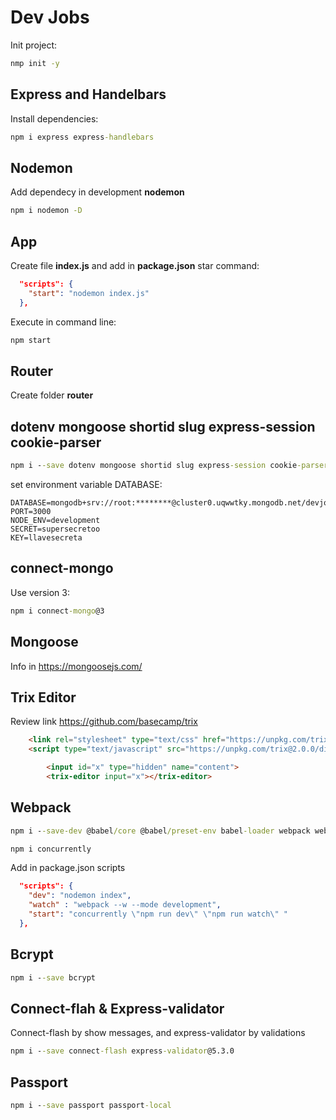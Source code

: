 # Dev Jobs

Init project:

```cmd
nmp init -y
```

## Express  and Handelbars

Install dependencies:

```cmd
npm i express express-handlebars
```

## Nodemon

Add dependecy in development **nodemon**

```cmd
npm i nodemon -D
```

## App

Create file **index.js** and add in **package.json** star command:

```json
  "scripts": {
    "start": "nodemon index.js"
  },
```

Execute in command line:

```cmd
npm start
```

## Router

Create folder **router**

## dotenv  mongoose shortid slug express-session cookie-parser

```cmd
npm i --save dotenv mongoose shortid slug express-session cookie-parser
```

set environment variable DATABASE:

```properties
DATABASE=mongodb+srv://root:********@cluster0.uqwwtky.mongodb.net/devjobs
PORT=3000
NODE_ENV=development
SECRET=supersecretoo
KEY=llavesecreta
```

## connect-mongo

Use version 3:
```cmd
npm i connect-mongo@3
```
## Mongoose

Info in https://mongoosejs.com/

## Trix Editor

Review link https://github.com/basecamp/trix

```html
    <link rel="stylesheet" type="text/css" href="https://unpkg.com/trix@2.0.0/dist/trix.css">
    <script type="text/javascript" src="https://unpkg.com/trix@2.0.0/dist/trix.umd.min.js"></script>
```

```html
        <input id="x" type="hidden" name="content">
        <trix-editor input="x"></trix-editor>
```

## Webpack

```cmd
npm i --save-dev @babel/core @babel/preset-env babel-loader webpack webpack-cli
```

```cmd
npm i concurrently
```

Add in package.json scripts

```json
  "scripts": {
    "dev": "nodemon index",
    "watch" : "webpack --w --mode development",
    "start": "concurrently \"npm run dev\" \"npm run watch\" "
  },
```

## Bcrypt

```cmd
npm i --save bcrypt
```

## Connect-flah & Express-validator

Connect-flash by show messages, and express-validator by validations

```cmd
npm i --save connect-flash express-validator@5.3.0
```

## Passport

```cmd
npm i --save passport passport-local
```
